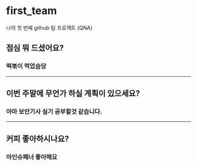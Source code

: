 # first_team
나의 첫 번째 github 팀 프로젝트 (QNA)
## 점심 뭐 드셨어요?
### 떡볶이 먹었슴당

***
## 이번 주말에 무언가 하실 계획이 있으세요?
### 아마 보안기사 실기 공부할것 같습니다.

***
## 커피 좋아하시나요?
### 아인슈페너 좋아해요
